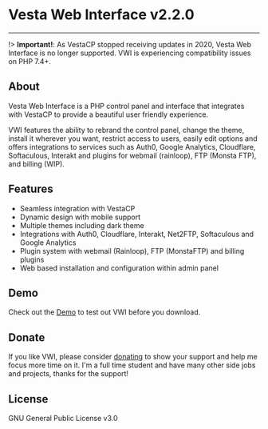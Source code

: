 # Vesta Web Interface v2.2.0
<hr>

!> **Important!**: As VestaCP stopped receiving updates in 2020, Vesta Web Interface is no longer supported. VWI is experiencing compatibility issues on PHP 7.4+.

## About 

Vesta Web Interface is a PHP control panel and interface that integrates with VestaCP to provide a beautiful user friendly experience.

VWI features the ability to rebrand the control panel, change the theme, install it wherever you want, restrict access to users, easily edit options and offers integrations to services such as Auth0, Google Analytics, Cloudflare, Softaculous, Interakt and plugins for webmail (rainloop), FTP (Monsta FTP), and billing (WIP).

## Features

- Seamless integration with VestaCP
- Dynamic design with mobile support
- Multiple themes including dark theme
- Integrations with Auth0, Cloudflare, Interakt, Net2FTP, Softaculous and Google Analytics
- Plugin system with webmail (Rainloop), FTP (MonstaFTP) and billing plugins
- Web based installation and configuration within admin panel

## Demo

Check out the [Demo](https://cdgtech.one/vwi/demo.php) to test out VWI before you download.

## Donate

If you like VWI, please consider [donating](http://paypal.me/CJREvents) to show your support and help me focus more time on it. I'm a full time student and have many other side jobs and projects, thanks for the support!

## License

GNU General Public License v3.0
